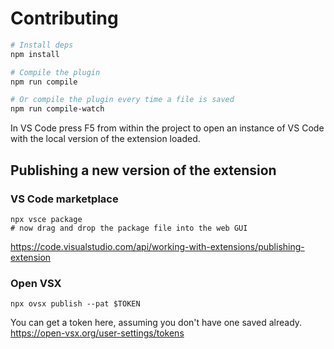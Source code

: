 # Contributing

```sh
# Install deps
npm install

# Compile the plugin
npm run compile

# Or compile the plugin every time a file is saved
npm run compile-watch
```

In VS Code press F5 from within the project to open an instance of VS Code
with the local version of the extension loaded.

## Publishing a new version of the extension

### VS Code marketplace

```shell
npx vsce package
# now drag and drop the package file into the web GUI
```

<https://code.visualstudio.com/api/working-with-extensions/publishing-extension>

### Open VSX

```shell
npx ovsx publish --pat $TOKEN
```

You can get a token here, assuming you don't have one saved already. https://open-vsx.org/user-settings/tokens
